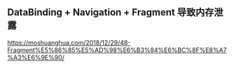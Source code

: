 


## DataBinding + Navigation + Fragment 导致内存泄露

https://moshuanghua.com/2018/12/29/48-Fragment%E5%86%85%E5%AD%98%E6%B3%84%E6%BC%8F%E8%A7%A3%E6%9E%90/